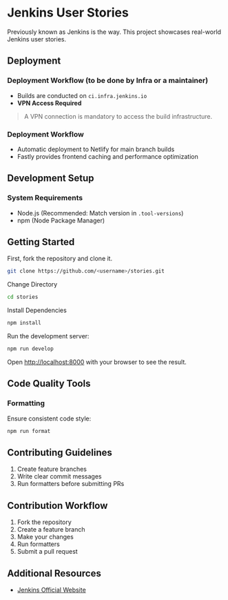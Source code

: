 # Jenkins User Stories

Previously known as Jenkins is the way. This project showcases real-world Jenkins user stories.

## Deployment

### Deployment Workflow (to be done by Infra or a maintainer)

- Builds are conducted on `ci.infra.jenkins.io`
- **VPN Access Required**

> A VPN connection is mandatory to access the build infrastructure.

### Deployment Workflow

- Automatic deployment to Netlify for main branch builds
- Fastly provides frontend caching and performance optimization

## Development Setup

### System Requirements

- Node.js (Recommended: Match version in `.tool-versions`)
- npm (Node Package Manager)

## Getting Started

First, fork the repository and clone it.

```bash
git clone https://github.com/<username>/stories.git
```

Change Directory

```bash
cd stories
```

Install Dependencies

```bash
npm install
```

Run the development server:

```bash
npm run develop

```

Open [http://localhost:8000](http://localhost:8000) with your browser to see the result.

## Code Quality Tools

### Formatting

Ensure consistent code style:

```bash
npm run format
```

## Contributing Guidelines

1. Create feature branches
2. Write clear commit messages
3. Run formatters before submitting PRs

## Contribution Workflow

1. Fork the repository
2. Create a feature branch
3. Make your changes
4. Run formatters
5. Submit a pull request

## Additional Resources

- [Jenkins Official Website](https://www.jenkins.io/)
